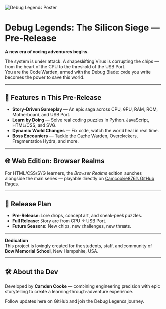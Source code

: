 ![Debug Legends Poster](https://camcookie876.github.io/DEBUG-LEGENDS/game-poster.png)

# Debug Legends: The Silicon Siege — Pre‑Release

**A new era of coding adventures begins.**

The system is under attack. A shapeshifting Virus is corrupting the chips — from the heart of the CPU to the threshold of the USB Port.  
You are the Code Warden, armed with the Debug Blade: code you write becomes the power to save this world.

---

## 🚀 Features in This Pre‑Release
- **Story‑Driven Gameplay** — An epic saga across CPU, GPU, RAM, ROM, Motherboard, and USB Port.
- **Learn by Doing** — Solve real coding puzzles in Python, JavaScript, HTML/CSS, and SVG.
- **Dynamic World Changes** — Fix code, watch the world heal in real time.
- **Boss Encounters** — Tackle the Cache Warden, Overclockers, Fragmentation Hydra, and more.

---

## 🌐 Web Edition: Browser Realms
For HTML/CSS/SVG learners, the *Browser Realms* edition launches alongside the main series — playable directly on [Camcookie876’s GitHub Pages](https://camcookie876.github.io/DEDBUG-LEDGENDS).

---

## 📅 Release Plan
- **Pre‑Release:** Lore drops, concept art, and sneak‑peek puzzles.
- **Full Release:** Story arc from CPU → USB Port.
- **Future Seasons:** New chips, new challenges, new threats.

---

**Dedication**  
This project is lovingly created for the students, staff, and community of **Bow Memorial School**, New Hampshire, USA.

---

## 🛠 About the Dev
Developed by **Camden Cooke** — combining engineering precision with epic storytelling to create a learning‑through‑adventure experience.

Follow updates here on GitHub and join the Debug Legends journey.
